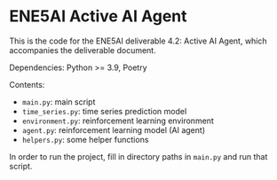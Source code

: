 # ENE5AI Active AI Agent

This is the code for the ENE5AI deliverable 4.2: Active AI Agent, which accompanies the deliverable document.

Dependencies: Python >= 3.9, Poetry

Contents:
- `main.py`: main script
- `time_series.py`: time series prediction model
- `environment.py`: reinforcement learning environment
- `agent.py`: reinforcement learning model (AI agent)
- `helpers.py`: some helper functions

In order to run the project, fill in directory paths in `main.py` and run that script.
